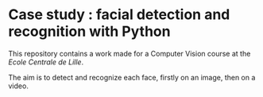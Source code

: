 # Case study : facial detection and recognition with Python

This repository contains a work made for a Computer Vision course at the *Ecole Centrale de Lille*.

The aim is to detect and recognize each face, firstly on an image, then on a video.
